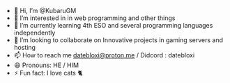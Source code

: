 - 👋 Hi, I’m @KubaruGM
- 👀 I’m interested in in web programming and other things 
- 🌱 I’m currently learning 4th ESO and several programming languages ​​independently
- 💞️ I’m looking to collaborate on Innovative projects in gaming servers and hosting
- 📫 How to reach me datebloxi@proton.me / Didcord : datebloxi
- 😄 Pronouns: HE / HIM
- ⚡ Fun fact: I love cats 🐈
